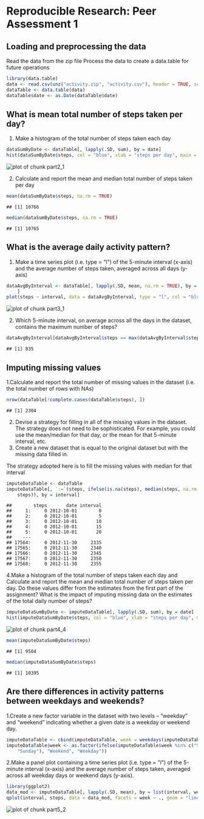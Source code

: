 # Reproducible Research: Peer Assessment 1

## Loading and preprocessing the data
Read the data from the zip file
Process the data to create a data.table for future operations

```r
library(data.table)
data <- read.csv(unz("activity.zip", "activity.csv"), header = TRUE, sep = ",")
dataTable <- data.table(data)
dataTable$date <- as.Date(dataTable$date)
```


## What is mean total number of steps taken per day?

1. Make a histogram of the total number of steps taken each day

```r
dataSumByDate <- dataTable[, lapply(.SD, sum), by = date]
hist(dataSumByDate$steps, col = "blue", xlab = "steps per day", main = "")
```

![plot of chunk part2_1](figure/part2_1.png) 

2. Calculate and report the mean and median total number of steps taken per day

```r
mean(dataSumByDate$steps, na.rm = TRUE)
```

```
## [1] 10766
```

```r
median(dataSumByDate$steps, na.rm = TRUE)
```

```
## [1] 10765
```


## What is the average daily activity pattern?
1. Make a time series plot (i.e. type = "l") of the 5-minute interval (x-axis) and the average number of steps taken, averaged across all days (y-axis)

```r
dataAvgByInterval <- dataTable[, lapply(.SD, mean, na.rm = TRUE), by = interval, 
    ]
plot(steps ~ interval, data = dataAvgByInterval, type = "l", col = "blue")
```

![plot of chunk part3_1](figure/part3_1.png) 


2. Which 5-minute interval, on average across all the days in the dataset, contains the maximum number of steps?


```r
dataAvgByInterval[dataAvgByInterval$steps == max(dataAvgByInterval$steps), ]$interval
```

```
## [1] 835
```


## Imputing missing values
1.Calculate and report the total number of missing values in the dataset (i.e. the total number of rows with NAs)

```r
nrow(dataTable[!complete.cases(dataTable$steps), ])
```

```
## [1] 2304
```

2. Devise a strategy for filling in all of the missing values in the dataset. The strategy does not need to be sophisticated. For example, you could use the mean/median for that day, or the mean for that 5-minute interval, etc.
3. Create a new dataset that is equal to the original dataset but with the missing data filled in.

The strategy adopted here is to fill the missing values with median for that interval

```r
imputeDataTable <- dataTable
imputeDataTable[, `:=`(steps, ifelse(is.na(steps), median(steps, na.rm = TRUE), 
    steps)), by = interval]
```

```
##        steps       date interval
##     1:     0 2012-10-01        0
##     2:     0 2012-10-01        5
##     3:     0 2012-10-01       10
##     4:     0 2012-10-01       15
##     5:     0 2012-10-01       20
##    ---                          
## 17564:     0 2012-11-30     2335
## 17565:     0 2012-11-30     2340
## 17566:     0 2012-11-30     2345
## 17567:     0 2012-11-30     2350
## 17568:     0 2012-11-30     2355
```


4.Make a histogram of the total number of steps taken each day and Calculate and report the mean and median total number of steps taken per day. Do these values differ from the estimates from the first part of the assignment? What is the impact of imputing missing data on the estimates of the total daily number of steps?

```r
imputeDataSumByDate <- imputeDataTable[, lapply(.SD, sum), by = date]
hist(imputeDataSumByDate$steps, col = "blue", xlab = "steps per day", main = "")
```

![plot of chunk part4_4](figure/part4_4.png) 

```r
mean(imputeDataSumByDate$steps)
```

```
## [1] 9504
```

```r
median(imputeDataSumByDate$steps)
```

```
## [1] 10395
```


## Are there differences in activity patterns between weekdays and weekends?
1.Create a new factor variable in the dataset with two levels – “weekday” and “weekend” indicating whether a given date is a weekday or weekend day.

```r
imputeDataTable <- cbind(imputeDataTable, week = weekdays(imputeDataTable$date))
imputeDataTable$week <- as.factor(ifelse(imputeDataTable$week %in% c("Saturday", 
    "Sunday"), "Weekend", "Weekday"))
```


2.Make a panel plot containing a time series plot (i.e. type = "l") of the 5-minute interval (x-axis) and the average number of steps taken, averaged across all weekday days or weekend days (y-axis). 

```r
library(ggplot2)
data_mod <- imputeDataTable[, lapply(.SD, mean), by = list(interval, week)]
qplot(interval, steps, data = data_mod, facets = week ~ ., geom = "line", colour = steps)
```

![plot of chunk part5_2](figure/part5_2.png) 


